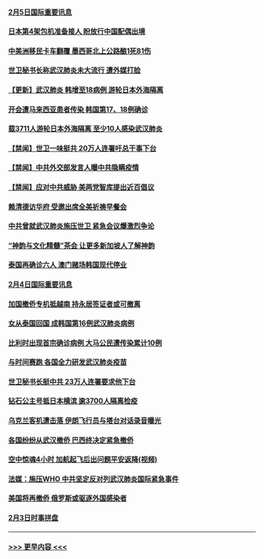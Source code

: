 #### [2月5日国际重要讯息](../pages/prog202/a102769821.md?t=02051922) 
#### [日本第4架包机准备接人 盼放行中国配偶出境](../pages/prog202/a102769765.md?t=02051922) 
#### [中美洲移民卡车翻覆 墨西哥北上公路酿1死81伤](../pages/prog202/a102769703.md?t=02051922) 
#### [世卫秘书长称武汉肺炎未大流行 遭外媒打脸](../pages/prog202/a102769679.md?t=02051922) 
#### [【更新】武汉肺炎 韩增至18病例 游轮日本外海隔离](../pages/prog202/a102758911.md?t=02051922) 
#### [开会遭马来西亚患者传染 韩国第17、18例确诊](../pages/prog202/a102769600.md?t=02051922) 
#### [载3711人游轮日本外海隔离 至少10人感染武汉肺炎](../pages/prog202/a102769538.md?t=02051922) 
#### [【禁闻】世卫一味挺共 20万人连署吁总干事下台](../pages/prog202/a102769445.md?t=02051922) 
#### [【禁闻】中共外交部发言人曝中共隐瞒疫情](../pages/prog202/a102769400.md?t=02051922) 
#### [【禁闻】应对中共威胁 美两党智库提出近百倡议](../pages/prog202/a102769357.md?t=02051922) 
#### [赖清德访华府  受邀出席全美祈祷早餐会](../pages/prog202/a102769350.md?t=02051922) 
#### [中共曾就武汉肺炎施压世卫 紧急会议爆激烈争论](../pages/prog202/a102769312.md?t=02051922) 
#### [“神韵与文化精髓”茶会 让更多新加坡人了解神韵](../pages/prog202/a102769286.md?t=02051922) 
#### [泰国再确诊六人 澳门赌场韩国现代停业](../pages/prog202/a102769239.md?t=02051922) 
#### [2月4日国际重要讯息](../pages/prog202/a102768884.md?t=02051922) 
#### [加国撤侨专机抵越南 持永居签证者或可撤离](../pages/prog202/a102768877.md?t=02051922) 
#### [女从泰国回国 成韩国第16例武汉肺炎病例](../pages/prog202/a102768669.md?t=02051922) 
#### [比利时出现首宗确诊病例 大马公民遭传染累计10例](../pages/prog202/a102768824.md?t=02051922) 
#### [与时间赛跑 各国全力研发武汉肺炎疫苗](../pages/prog202/a102768738.md?t=02051922) 
#### [世卫秘书长挺中共 23万人连署要求他下台](../pages/prog202/a102768717.md?t=02051922) 
#### [钻石公主号抵日本横滨 逾3700人隔离检疫](../pages/prog202/a102768714.md?t=02051922) 
#### [乌克兰客机遭击落 伊朗飞行员与塔台对话录音曝光](../pages/prog202/a102768645.md?t=02051922) 
#### [各国纷纷从武汉撤侨 巴西终决定紧急撤侨](../pages/prog202/a102768630.md?t=02051922) 
#### [空中惊魂4小时 加航起飞后出问题平安返降(视频)](../pages/prog202/a102768601.md?t=02051922) 
#### [法媒：施压WHO 中共坚定反对列武汉肺炎国际紧急事件](../pages/prog202/a102768584.md?t=02051922) 
#### [美国将再撤侨 俄罗斯或驱逐外国感染者](../pages/prog202/a102768247.md?t=02051922) 
#### [2月3日时事拼盘](../pages/prog202/a102768402.md?t=02051922) 

----
#### [ >>> 更早内容 <<< ](../indexes/prog202-earlier.md)

